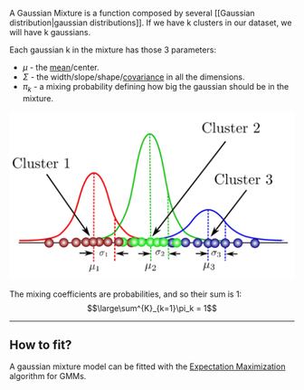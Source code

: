 A Gaussian Mixture is a function composed by several [[Gaussian distribution|gaussian distributions]].
If we have k clusters in our dataset, we will have k gaussians.

Each gaussian k in the mixture has those 3 parameters:
- $\mu$ - the [mean](../Statistics/Mean.md)/center.
- $\Sigma$ - the width/slope/shape/[covariance](../Statistics/Covariance.md) in all the dimensions.
- $\pi_k$ - a mixing probability defining how big the gaussian should be in the mixture.

![](../z_images/Pasted%20image%2020230418102907.png)

The mixing coefficients are probabilities, and so their sum is 1:
$$\large\sum^{K}_{k=1}\pi_k = 1$$

---

## How to fit?

A gaussian mixture model can be fitted with the [Expectation Maximization](Expectation%20Maximization.md) algorithm for GMMs.